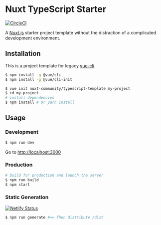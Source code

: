 # Nuxt TypeScript Starter

[![CircleCI](https://circleci.com/gh/nuxt-community/typescript-template/tree/master.svg?style=svg)](https://circleci.com/gh/nuxt-community/typescript-template/tree/master)

A [Nuxt.js](https://github.com/nuxt/nuxt.js) starter project template without the distraction of a complicated development environment.

## Installation

This is a project template for legacy [vue-cli](https://cli.vuejs.org/guide/creating-a-project.html#pulling-2-x-templates-legacy).

```bash
$ npm install -g @vue/cli
$ npm install -g @vue/cli-init
```

``` bash
$ vue init nuxt-community/typescript-template my-project
$ cd my-project
# install dependencies
$ npm install # Or yarn install
```

## Usage

### Development

``` bash
$ npm run dev
```

Go to [http://localhost:3000](http://localhost:3000)

### Production

``` bash
# build for production and launch the server
$ npm run build
$ npm start
```

### Static Generation

[![Netlify Status](https://api.netlify.com/api/v1/badges/e5bf3478-1cb8-44c4-8aeb-040083bd39ca/deploy-status)](https://nuxt-ts-template.netlify.com/)

```bash
$ npm run generate #=> Then distribute /dist
```
